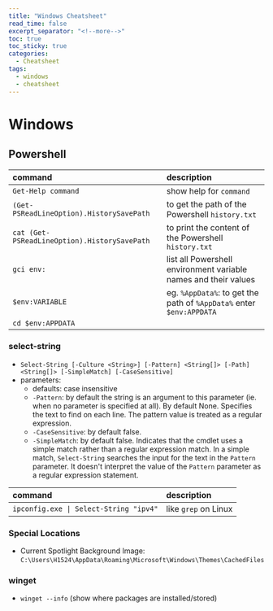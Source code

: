 ```yaml
---
title: "Windows Cheatsheet"
read_time: false
excerpt_separator: "<!--more-->"
toc: true
toc_sticky: true
categories:
  - Cheatsheet
tags:
  - windows
  - cheatsheet
---
```


# Windows

## Powershell

| command                                      | description                                                          |
| :------------------------------------------- | :------------------------------------------------------------------- |
| `Get-Help command`                           | show help for `command`                                              |
| `(Get-PSReadLineOption).HistorySavePath`     | to get the path of the Powershell `history.txt`                      |
| `cat (Get-PSReadLineOption).HistorySavePath` | to print the content of the Powershell `history.txt`                 |
| `gci env:`                                   | list all Powershell environment variable names and their values      |
| `$env:VARIABLE`                              | eg. `%AppData%`: to get the path of `%AppData%` enter `$env:APPDATA` |
| `cd $env:APPDATA`                            |

### select-string

- `Select-String [-Culture <String>] [-Pattern] <String[]> [-Path] <String[]> [-SimpleMatch] [-CaseSensitive]`
- parameters:
  - defaults: case insensitive
  - `-Pattern`: by default the string is an argument to this parameter (ie. when no parameter is specified at all). By default None. Specifies the text to find on each line. The pattern value is treated as a regular expression.
  - `-CaseSensitive`: by default false.
  - `-SimpleMatch`: by default false. Indicates that the cmdlet uses a simple match rather than a regular expression match. In a simple match, `Select-String` searches the input for the text in the `Pattern` parameter. It doesn't interpret the value of the `Pattern` parameter as a regular expression statement.

| command                                | description          |
| :------------------------------------- | :------------------- |
| `ipconfig.exe \| Select-String "ipv4"` | like `grep` on Linux |

### Special Locations

- Current Spotlight Background Image: `C:\Users\H1524\AppData\Roaming\Microsoft\Windows\Themes\CachedFiles`

### winget

- `winget --info` (show where packages are installed/stored)
